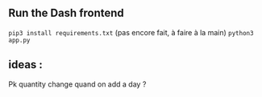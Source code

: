 ## Run the Dash frontend

`pip3 install requirements.txt` (pas encore fait, à faire à la main)
`python3 app.py`


## ideas : 

Pk quantity change quand on add a day ?

